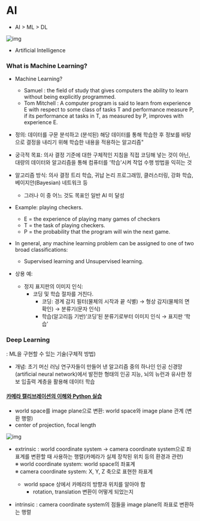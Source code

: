 # AI  

- AI > ML > DL  

![img](https://blogs.nvidia.co.kr/wp-content/uploads/sites/16/2016/08/postfiles8.naver_.png)  

- Artificial Intelligence

### What is Machine Learning?
- Machine Learning?
  - Samuel : the field of study that gives computers the ability to learn without being explicitly programmed.  
  - Tom Mitchell : A computer program is said to learn from experience E with respect to some class of tasks T and performance measure P, if its performance at tasks in T, as measured by P, improves with experience E.
- 정의: 데이터를 구문 분석하고 (분석된) 해당 데이터를 통해 학습한 후 정보를 바탕으로 결정을 내리기 위해 학습한 내용을 적용하는 알고리즘"
- 궁극적 목표: 의사 결정 기준에 대한 구체적인 지침을 직접 코딩해 넣는 것이 아닌, 대량의 데이터와 알고리즘을 통해 컴퓨터를 ‘학습’시켜 작업 수행 방법을 익히는 것  

- 알고리즘 방식: 의사 결정 트리 학습, 귀납 논리 프로그래밍, 클러스터링, 강화 학습, 베이지안(Bayesian) 네트워크 등
  - 그러나 이 중 어느 것도 목표인 일반 AI 미 달성  
 
- Example: playing checkers.  
  - E = the experience of playing many games of checkers  
  - T = the task of playing checkers.  
  - P = the probability that the program will win the next game.  
  
- In general, any machine learning problem can be assigned to one of two broad classifications:
  - Supervised learning and Unsupervised learning.

- 상용 예: 
  - 정지 표지판의 이미지 인식: 
    - 코딩 및 학습 절차를 거친다.
      - 코딩: 경계 감지 필터(물체의 시작과 끝 식별) → 형상 감지(물체의 면 확인) → 분류기(문자 인식)
      - 학습(알고리듬 기반)‘코딩’된 분류기로부터 이미지 인식 → 표지판 ‘학습’


### Deep Learning
  : ML을 구현할 수 있는 기술(구체적 방법)
  - 개념: 초기 머신 러닝 연구자들이 만들어 낸 알고리즘 중의 하나인 인공 신경망(artificial neural network)에서 발전한 형태의 인공 지능, 뇌의 뉴런과 유사한 정보 입출력 계층을 활용해 데이터 학습




#### [카메라 캘리브레이션의 이해와 Python 실습](https://gaussian37.github.io/vision-concept-calibration/)

* world space를 image plane으로 변환: world space와 image plane 관계 (변환 행렬)  
* center of projection, focal length  


![img](https://gaussian37.github.io/assets/img/vision/concept/calibration/3.png)

* extrinsic : world coordinate system → camera coordinate system으로 좌표계를 변환할 때 사용하는 행렬(카메라가 실제 장착된 위치 등의 환경과 관련)  
  ※ world coordinate system: world space의 좌표계  
  ※ camera coordinate system: X, Y, Z 축으로 표현한 좌표계  
  - world space 상에서 카메라의 방향과 위치를 알아야 함  
    + rotation, translation 변환이 어떻게 되었는지 

* intrinsic : camera coordinate system의 점들을 image plane의 좌표로 변환하는 행렬  


